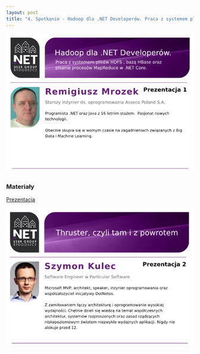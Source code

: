 ```yaml
---
layout: post
title: "4. Spotkanie - Hadoop dla .NET Developerów. Praca z systemem plików HDFS, bazą HBase oraz pisanie procesów MapReduce w .NET Core, Thruster, czyli tam i z powrotem"  
---
```


![Prezentacja 1](/assets/2019-04-02-1.png)

### Materiały

[Prezentacja](https://1drv.ms/b/s!AmEOO4UghMM_gjLoUM6M-lSneCBN?e=NwCEqS)

![Prezentacja 2](/assets/2019-04-02-2.png)


